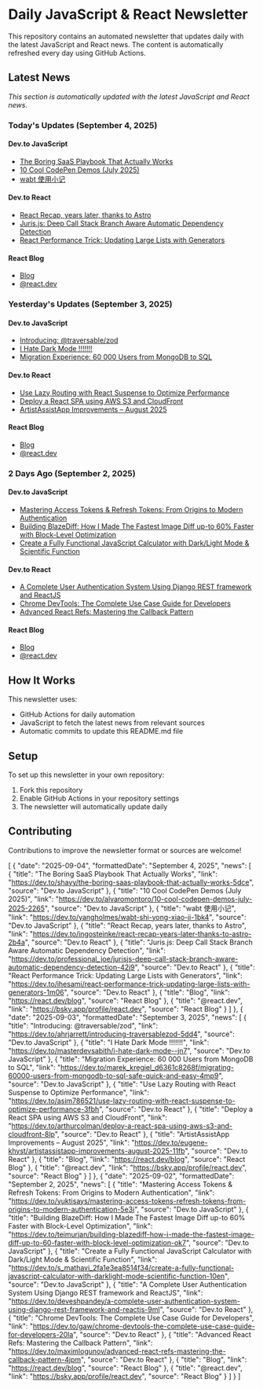 # Daily JavaScript & React Newsletter

This repository contains an automated newsletter that updates daily with the latest JavaScript and React news. The content is automatically refreshed every day using GitHub Actions.

## Latest News

*This section is automatically updated with the latest JavaScript and React news.*

### Today's Updates (September 4, 2025)

#### Dev.to JavaScript

- [The Boring SaaS Playbook That Actually Works](https://dev.to/shayy/the-boring-saas-playbook-that-actually-works-5dce)
- [10 Cool CodePen Demos (July 2025)](https://dev.to/alvaromontoro/10-cool-codepen-demos-july-2025-2265)
- [wabt 使用小记](https://dev.to/yangholmes/wabt-shi-yong-xiao-ji-1bk4)

#### Dev.to React

- [React Recap, years later, thanks to Astro](https://dev.to/ingosteinke/react-recap-years-later-thanks-to-astro-2b4a)
- [Juris.js: Deep Call Stack Branch Aware Automatic Dependency Detection](https://dev.to/professional_joe/jurisjs-deep-call-stack-branch-aware-automatic-dependency-detection-42j9)
- [React Performance Trick: Updating Large Lists with Generators](https://dev.to/ihesami/react-performance-trick-updating-large-lists-with-generators-1m06)

#### React Blog

- [Blog](https://react.dev/blog)
- [@react.dev](https://bsky.app/profile/react.dev)

### Yesterday's Updates (September 3, 2025)

#### Dev.to JavaScript

- [Introducing: @traversable/zod](https://dev.to/ahrjarrett/introducing-traversablezod-5dd4)
- [I Hate Dark Mode !!!!!!!](https://dev.to/masterdevsabith/i-hate-dark-mode--jn7)
- [Migration Experience: 60 000 Users from MongoDB to SQL](https://dev.to/marek_kregiel_d6361c8268f/migrating-60000-users-from-mongodb-to-sql-safe-quick-and-easy-4mp9)

#### Dev.to React

- [Use Lazy Routing with React Suspense to Optimize Performance](https://dev.to/asim786521/use-lazy-routing-with-react-suspense-to-optimize-performance-3fbh)
- [Deploy a React SPA using AWS S3 and CloudFront](https://dev.to/arthurcolman/deploy-a-react-spa-using-aws-s3-and-cloudfront-8lp)
- [ArtistAssistApp Improvements – August 2025](https://dev.to/eugene-khyst/artistassistapp-improvements-august-2025-11fb)

#### React Blog

- [Blog](https://react.dev/blog)
- [@react.dev](https://bsky.app/profile/react.dev)

### 2 Days Ago (September 2, 2025)

#### Dev.to JavaScript

- [Mastering Access Tokens & Refresh Tokens: From Origins to Modern Authentication](https://dev.to/yuktisays/mastering-access-tokens-refresh-tokens-from-origins-to-modern-authentication-5e3i)
- [Building BlazeDiff: How I Made The Fastest Image Diff up-to 60% Faster with Block-Level Optimization](https://dev.to/teimurjan/building-blazediff-how-i-made-the-fastest-image-diff-up-to-60-faster-with-block-level-optimization-ok7)
- [Create a Fully Functional JavaScript Calculator with Dark/Light Mode & Scientific Function](https://dev.to/s_mathavi_2fa1e3ea8514f34/create-a-fully-functional-javascript-calculator-with-darklight-mode-scientific-function-10en)

#### Dev.to React

- [A Complete User Authentication System Using Django REST framework and ReactJS](https://dev.to/deveshpandey/a-complete-user-authentication-system-using-django-rest-framework-and-reactjs-9ml)
- [Chrome DevTools: The Complete Use Case Guide for Developers](https://dev.to/gaw/chrome-devtools-the-complete-use-case-guide-for-developers-20la)
- [Advanced React Refs: Mastering the Callback Pattern](https://dev.to/maximlogunov/advanced-react-refs-mastering-the-callback-pattern-4jpm)

#### React Blog

- [Blog](https://react.dev/blog)
- [@react.dev](https://bsky.app/profile/react.dev)

## How It Works

This newsletter uses:
- GitHub Actions for daily automation
- JavaScript to fetch the latest news from relevant sources
- Automatic commits to update this README.md file

## Setup

To set up this newsletter in your own repository:

1. Fork this repository
2. Enable GitHub Actions in your repository settings
3. The newsletter will automatically update daily

## Contributing

Contributions to improve the newsletter format or sources are welcome!

<!-- NEWS_DATA_START -->
[
  {
    "date": "2025-09-04",
    "formattedDate": "September 4, 2025",
    "news": [
      {
        "title": "The Boring SaaS Playbook That Actually Works",
        "link": "https://dev.to/shayy/the-boring-saas-playbook-that-actually-works-5dce",
        "source": "Dev.to JavaScript"
      },
      {
        "title": "10 Cool CodePen Demos (July 2025)",
        "link": "https://dev.to/alvaromontoro/10-cool-codepen-demos-july-2025-2265",
        "source": "Dev.to JavaScript"
      },
      {
        "title": "wabt 使用小记",
        "link": "https://dev.to/yangholmes/wabt-shi-yong-xiao-ji-1bk4",
        "source": "Dev.to JavaScript"
      },
      {
        "title": "React Recap, years later, thanks to Astro",
        "link": "https://dev.to/ingosteinke/react-recap-years-later-thanks-to-astro-2b4a",
        "source": "Dev.to React"
      },
      {
        "title": "Juris.js: Deep Call Stack Branch Aware Automatic Dependency Detection",
        "link": "https://dev.to/professional_joe/jurisjs-deep-call-stack-branch-aware-automatic-dependency-detection-42j9",
        "source": "Dev.to React"
      },
      {
        "title": "React Performance Trick: Updating Large Lists with Generators",
        "link": "https://dev.to/ihesami/react-performance-trick-updating-large-lists-with-generators-1m06",
        "source": "Dev.to React"
      },
      {
        "title": "Blog",
        "link": "https://react.dev/blog",
        "source": "React Blog"
      },
      {
        "title": "@react.dev",
        "link": "https://bsky.app/profile/react.dev",
        "source": "React Blog"
      }
    ]
  },
  {
    "date": "2025-09-03",
    "formattedDate": "September 3, 2025",
    "news": [
      {
        "title": "Introducing: @traversable/zod",
        "link": "https://dev.to/ahrjarrett/introducing-traversablezod-5dd4",
        "source": "Dev.to JavaScript"
      },
      {
        "title": "I Hate Dark Mode !!!!!!!",
        "link": "https://dev.to/masterdevsabith/i-hate-dark-mode--jn7",
        "source": "Dev.to JavaScript"
      },
      {
        "title": "Migration Experience: 60 000 Users from MongoDB to SQL",
        "link": "https://dev.to/marek_kregiel_d6361c8268f/migrating-60000-users-from-mongodb-to-sql-safe-quick-and-easy-4mp9",
        "source": "Dev.to JavaScript"
      },
      {
        "title": "Use Lazy Routing with React Suspense to Optimize Performance",
        "link": "https://dev.to/asim786521/use-lazy-routing-with-react-suspense-to-optimize-performance-3fbh",
        "source": "Dev.to React"
      },
      {
        "title": "Deploy a React SPA using AWS S3 and CloudFront",
        "link": "https://dev.to/arthurcolman/deploy-a-react-spa-using-aws-s3-and-cloudfront-8lp",
        "source": "Dev.to React"
      },
      {
        "title": "ArtistAssistApp Improvements – August 2025",
        "link": "https://dev.to/eugene-khyst/artistassistapp-improvements-august-2025-11fb",
        "source": "Dev.to React"
      },
      {
        "title": "Blog",
        "link": "https://react.dev/blog",
        "source": "React Blog"
      },
      {
        "title": "@react.dev",
        "link": "https://bsky.app/profile/react.dev",
        "source": "React Blog"
      }
    ]
  },
  {
    "date": "2025-09-02",
    "formattedDate": "September 2, 2025",
    "news": [
      {
        "title": "Mastering Access Tokens & Refresh Tokens: From Origins to Modern Authentication",
        "link": "https://dev.to/yuktisays/mastering-access-tokens-refresh-tokens-from-origins-to-modern-authentication-5e3i",
        "source": "Dev.to JavaScript"
      },
      {
        "title": "Building BlazeDiff: How I Made The Fastest Image Diff up-to 60% Faster with Block-Level Optimization",
        "link": "https://dev.to/teimurjan/building-blazediff-how-i-made-the-fastest-image-diff-up-to-60-faster-with-block-level-optimization-ok7",
        "source": "Dev.to JavaScript"
      },
      {
        "title": "Create a Fully Functional JavaScript Calculator with Dark/Light Mode & Scientific Function",
        "link": "https://dev.to/s_mathavi_2fa1e3ea8514f34/create-a-fully-functional-javascript-calculator-with-darklight-mode-scientific-function-10en",
        "source": "Dev.to JavaScript"
      },
      {
        "title": "A Complete User Authentication System Using Django REST framework and ReactJS",
        "link": "https://dev.to/deveshpandey/a-complete-user-authentication-system-using-django-rest-framework-and-reactjs-9ml",
        "source": "Dev.to React"
      },
      {
        "title": "Chrome DevTools: The Complete Use Case Guide for Developers",
        "link": "https://dev.to/gaw/chrome-devtools-the-complete-use-case-guide-for-developers-20la",
        "source": "Dev.to React"
      },
      {
        "title": "Advanced React Refs: Mastering the Callback Pattern",
        "link": "https://dev.to/maximlogunov/advanced-react-refs-mastering-the-callback-pattern-4jpm",
        "source": "Dev.to React"
      },
      {
        "title": "Blog",
        "link": "https://react.dev/blog",
        "source": "React Blog"
      },
      {
        "title": "@react.dev",
        "link": "https://bsky.app/profile/react.dev",
        "source": "React Blog"
      }
    ]
  }
]
<!-- NEWS_DATA_END -->
